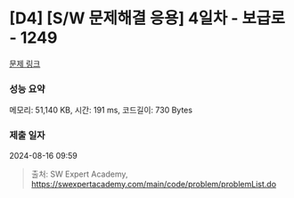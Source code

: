 # [D4] [S/W 문제해결 응용] 4일차 - 보급로 - 1249 

[문제 링크](https://swexpertacademy.com/main/code/problem/problemDetail.do?contestProbId=AV15QRX6APsCFAYD) 

### 성능 요약

메모리: 51,140 KB, 시간: 191 ms, 코드길이: 730 Bytes

### 제출 일자

2024-08-16 09:59



> 출처: SW Expert Academy, https://swexpertacademy.com/main/code/problem/problemList.do